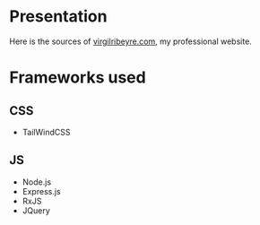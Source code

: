 # Presentation
Here is the sources of [virgilribeyre.com](https://www.virgilribeyre.com), my professional website.

# Frameworks used
## CSS
* TailWindCSS
## JS
* Node.js
* Express.js
* RxJS
* JQuery
